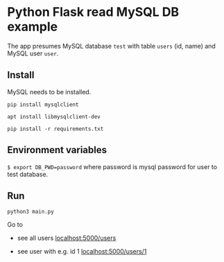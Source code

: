 # Python Flask read MySQL DB example

The app presumes MySQL database `test` with table `users` (id, name) and MySQL user `user`.

## Install

MySQL needs to be installed.

`pip install mysqlclient`

`apt install libmysqlclient-dev`

`pip install -r requirements.txt`

## Environment variables

`$ export DB_PWD=password` where password is mysql password for user to test database.


## Run

`python3 main.py`

Go to 

- see all users
[localhost:5000/users](localhost:5000/users)

- see user with e.g. id 1
[localhost:5000/users/1](localhost:5000/users/1)
